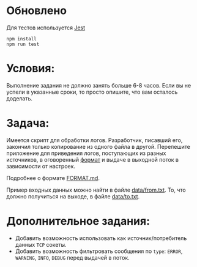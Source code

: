 # Обновлено
Для тестов используется [Jest](https://jestjs.io)
```shell script
npm install
npm run test
```

# Условия:
Выполнение задания не должно занять больше 6-8 часов. Если вы не успели в указанные сроки, то просто опишите, что вам осталось доделать.

# Задача:
Имеется скрипт для обработки логов. Разработчик, писавший его, закончил только копирование из одного файла в другой.
Перепешите приложение для приведения логов, поступающих из разных источников, в оговоренный [формат](FORMAT.md) и выдаче в выходной
поток в зависимости от настроек.

Подробнее о формате [FORMAT.md](FORMAT.md).

Пример входных данных можно найти в файле [data/from.txt](data/from.txt). То, что должно получиться на выходе, в файле [data/to.txt](data/to.txt).

# Дополнительное задания:
* Добавить возможность использовать как источник/потребитель данных `TCP` сокеты.
* Добавить возможность фильтровать сообщения по `type`: `ERROR`, `WARNING`, `INFO`, `DEBUG` перед выдачей в поток.
